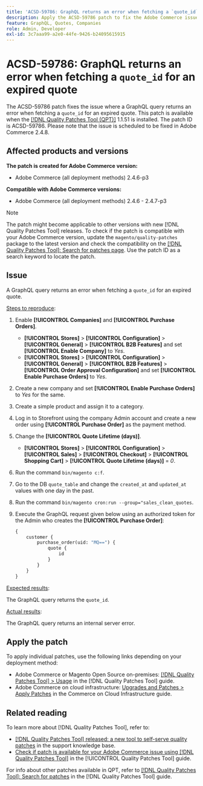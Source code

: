 ```yaml
---
title: 'ACSD-59786: GraphQL returns an error when fetching a `quote_id` for an expired quote'
description: Apply the ACSD-59786 patch to fix the Adobe Commerce issue where a GraphQL query returns an error when fetching a `quote_id` for an expired quote.
feature: GraphQL, Quotes, Companies
role: Admin, Developer
exl-id: 3c7aaa99-a2e0-44fe-9426-b24095615915
---
```

# ACSD-59786: GraphQL returns an error when fetching a `quote_id` for an expired quote

The ACSD-59786 patch fixes the issue where a GraphQL query returns an error when fetching a `quote_id` for an expired quote. This patch is available when the [[!DNL Quality Patches Tool (QPT)]](https://experienceleague.adobe.com/en/docs/commerce-knowledge-base/kb/announcements/commerce-announcements/magento-quality-patches-released-new-tool-to-self-serve-quality-patches) 1.1.51 is installed. The patch ID is ACSD-59786. Please note that the issue is scheduled to be fixed in Adobe Commerce 2.4.8.

## Affected products and versions

**The patch is created for Adobe Commerce version:**

* Adobe Commerce (all deployment methods) 2.4.6-p3

**Compatible with Adobe Commerce versions:**

* Adobe Commerce (all deployment methods) 2.4.6 - 2.4.7-p3 

>[!NOTE]
>
>The patch might become applicable to other versions with new [!DNL Quality Patches Tool] releases. To check if the patch is compatible with your Adobe Commerce version, update the `magento/quality-patches` package to the latest version and check the compatibility on the [[!DNL Quality Patches Tool]: Search for patches page](https://experienceleague.adobe.com/tools/commerce-quality-patches/index.html). Use the patch ID as a search keyword to locate the patch.

## Issue

A GraphQL query returns an error when fetching a `quote_id` for an expired quote.

<u>Steps to reproduce</u>:

1. Enable **[!UICONTROL Companies]** and **[!UICONTROL Purchase Orders]**.
     * **[!UICONTROL Stores]** > **[!UICONTROL Configuration]** > **[!UICONTROL General]** > **[!UICONTROL B2B Features]** and set **[!UICONTROL Enable Company]** to *Yes*.
     * **[!UICONTROL Stores]** > **[!UICONTROL Configuration]** > **[!UICONTROL General]** > **[!UICONTROL B2B Features]** > **[!UICONTROL Order Approval Configuration]** and set **[!UICONTROL Enable Purchase Orders]** to *Yes*.
1. Create a new company and set **[!UICONTROL Enable Purchase Orders]** to *Yes* for the same.
1. Create a simple product and assign it to a category.
1. Log in to Storefront using the company Admin account and create a new order using **[!UICONTROL Purchase Order]** as the payment method.
1. Change the **[!UICONTROL Quote Lifetime (days)]**.
    * **[!UICONTROL Stores]** > **[!UICONTROL Configuration]** > **[!UICONTROL Sales]** > **[!UICONTROL Checkout]** > **[!UICONTROL Shopping Cart]** > **[!UICONTROL Quote Lifetime (days)]** = *0*.
1. Run the command `bin/magento c:f`.
1. Go to the DB `quote_table` and change the `created_at` and `updated_at` values with one day in the past.
1. Run the command `bin/magento cron:run --group="sales_clean_quotes`.
1. Execute the GraphQL request given below using an authorized token for the Admin who creates the **[!UICONTROL Purchase Order]**:

   ```GraphQL
   {
       customer {
           purchase_order(uid: "MQ==") {
               quote {
                   id
               }
           }
       }
   } 
   ```

<u>Expected results</u>:

The GraphQL query returns the `quote_id`.

<u>Actual results</u>:

The GraphQL query returns an internal server error.

## Apply the patch

To apply individual patches, use the following links depending on your deployment method:

* Adobe Commerce or Magento Open Source on-premises: [[!DNL Quality Patches Tool] > Usage](/help/tools/quality-patches-tool/usage.md) in the [!DNL Quality Patches Tool] guide.
* Adobe Commerce on cloud infrastructure: [Upgrades and Patches > Apply Patches](https://experienceleague.adobe.com/docs/commerce-cloud-service/user-guide/develop/upgrade/apply-patches.html) in the Commerce on Cloud Infrastructure guide.

## Related reading

To learn more about [!DNL Quality Patches Tool], refer to:

* [[!DNL Quality Patches Tool] released: a new tool to self-serve quality patches](https://experienceleague.adobe.com/en/docs/commerce-knowledge-base/kb/announcements/commerce-announcements/magento-quality-patches-released-new-tool-to-self-serve-quality-patches) in the support knowledge base.
* [Check if patch is available for your Adobe Commerce issue using [!DNL Quality Patches Tool]](/help/tools/quality-patches-tool/patches-available-in-qpt/check-patch-for-magento-issue-with-magento-quality-patches.md) in the [!UICONTROL Quality Patches Tool] guide.

For info about other patches available in QPT, refer to [[!DNL Quality Patches Tool]: Search for patches](https://experienceleague.adobe.com/tools/commerce-quality-patches/index.html) in the [!DNL Quality Patches Tool] guide.
